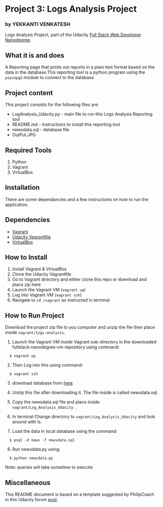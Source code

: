 # Project 3: Logs Analysis Project
### by YEKKANTI VENKATESH

Logs Analysis Project, part of the Udacity [Full Stack Web Developer
Nanodegree](https://www.udacity.com/course/full-stack-web-developer-nanodegree--nd004).

## What it is and does

A Reporting page that prints out reports in a plain text format based on the data in the database.This reporting tool is a python program using the `psycopg2` module to connect to the database.

## Project content

This project consists for the following files are:

* LogAnalysis_Udacity.py - main file to run this Logs Analysis Reporting tool
* README.md - instructions to install this reporting tool
* newsdata.sql - database file
* OutPut.JPG

## Required Tools

1. Python
2. Vagrant
3. VirtualBox

## Installation

There are some dependancies and a few instructions on how to run the application.

## Dependencies

- [Vagrant](https://www.vagrantup.com/)
- [Udacity Vagrantfile](https://github.com/udacity/fullstack-nanodegree-vm)
- [VirtualBox](https://www.virtualbox.org/wiki/Downloads)

## How to Install
1. Install Vagrant & VirtualBox
2. Clone the Udacity Vagrantfile
3. Go to Vagrant directory and either clone this repo or download and place zip here
3. Launch the Vagrant VM (`vagrant up`)
4. Log into Vagrant VM (`vagrant ssh`)
5. Navigate to `cd /vagrant` as instructed in terminal

## How to Run Project

Download the project zip file to you computer and unzip the file then place inside `vagrant/logs-analysis`.

  1. Launch the Vagrant VM inside Vagrant sub-directory in the downloaded fullstack-nanodegree-vm repository using command:
  
  ```
    $ vagrant up
  ```
  2. Then Log into this using command:
  
  ```
    $ vagrant ssh
  ```
  3. download database from [here](https://d17h27t6h515a5.cloudfront.net/topher/2016/August/57b5f748_newsdata/newsdata.zip).

  4. Unzip this file after downloading it. The file inside is called newsdata.sql.

  5. Copy the newsdata.sql file and place inside `vagrant/Log_Analysis_Udacity
`.

  6. In terminal Change directory to `vagrant/Log_Analysis_Udacity` and look around with ls.

  7. Load the data in local database using the command:

  ```
    $ psql -d news -f newsdata.sql
  ```
   8. Run newsdata.py using:
  ```
    $ python newsdata.py
  ```
  Note: queries will take sometime to execute 


## Miscellaneous

This README document is based on a template suggested by PhilipCoach in this
Udacity forum [post](https://discussions.udacity.com/t/readme-files-in-project-1/23524).